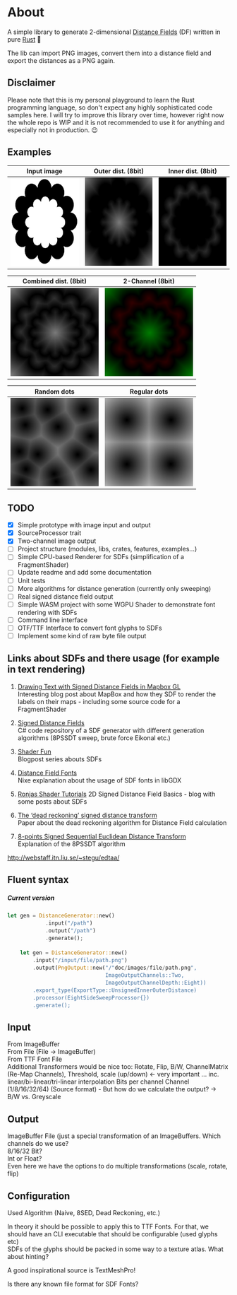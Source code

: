 # About

A simple library to generate 2-dimensional 
[Distance Fields](https://en.wikipedia.org/wiki/Distance_transform) (DF) 
written in pure [Rust](https://www.rust-lang.org/) 🦀

The lib can import PNG images, convert them into a 
distance field and export the distances as a PNG again.

## Disclaimer
  
Please note that this is my personal playground to learn the Rust programming 
language, so don't expect any highly sophisticated code samples here. 
I will try to improve this library over time, however right now the whole repo
is WIP and it is not recommended to use it for anything 
and especially not in production. 😉

## Examples

| Input image| Outer dist. (8bit) | Inner dist. (8bit) |  
| --- | --- | --- |  
| <img alt="input image 1" src="examples/assets/example_2_rgba_512x512.png" width="200" height="200" /> | <img alt="outer distance 1" src="doc/images/odf_example_2_512x512.png" width="200" height="200" /> | <img alt="inner distance 1" src="doc/images/idf_example_2_512x512.png" width="200" height="200" />   

| Combined dist. (8bit) | 2-Channel (8bit) |    
| --- | --- |  
| <img alt="combined distance 4" src="doc/images/cdf_example_2_512x512.png" width="200" height="200" /> | <img alt="two channel output" src="doc/images/cdf_example_2_512x512_2_channel.png" width="200" height="200" /> |  

| Random dots  | Regular dots  |   
| --- | --- |  
| <img alt="random dots" src="doc/images/cdf_example_7_512x512.png" width="200" height="200" /> | <img alt="regular dots" src="doc/images/cdf_example_8_512x512.png" width="200" height="200" /> |  


## TODO

- [x] Simple prototype with image input and output  
- [X] SourceProcessor trait  
- [X] Two-channel image output 
- [ ] Project structure (modules, libs, crates, features, examples...)
- [ ] Simple CPU-based Renderer for SDFs (simplification of a FragmentShader)  
- [ ] Update readme and add some documentation  
- [ ] Unit tests  
- [ ] More algorithms for distance generation (currently only sweeping)
- [ ] Real signed distance field output  
- [ ] Simple WASM project with some WGPU Shader to demonstrate font rendering with SDFs  
- [ ] Command line interface  
- [ ] OTF/TTF Interface to convert font glyphs to SDFs 
- [ ] Implement some kind of raw byte file output
 
## Links about SDFs and there usage (for example in text rendering) 

1) [Drawing Text with Signed Distance Fields in Mapbox GL](https://blog.mapbox.com/drawing-text-with-signed-distance-fields-in-mapbox-gl-b0933af6f817)  
Interesting blog post about MapBox and how they SDF to render the labels on their maps - 
including some source code for a FragmentShader

1) [Signed Distance Fields](https://github.com/chriscummings100/signeddistancefields/blob/master/Assets/SignedDistanceFields/SignedDistanceFieldGenerator.cs)  
C# code repository of a SDF generator with different generation algorithms 
(8PSSDT sweep, brute force Eikonal etc.)

1) [Shader Fun](https://shaderfun.com/)  
Blogpost series abouts SDFs

1) [Distance Field Fonts](https://github.com/libgdx/libgdx/wiki/Distance-field-fonts)  
Nixe explanation about the usage of SDF fonts in libGDX  

1) [Ronjas Shader Tutorials](https://www.ronja-tutorials.com/2018/11/10/2d-sdf-basics.html)
2D Signed Distance Field Basics - blog with some posts about SDFs

1) [The ‘dead reckoning’ signed distance transform](https://perso.ensta-paris.fr/~manzaner/Download/IAD/Grevera_04.pdf)  
Paper about the dead reckoning algorithm for Distance Field calculation

1) [8-points Signed Sequential Euclidean Distance Transform](https://github.com/Lisapple/8SSEDT)  
Explanation of the 8PSSDT algorithm

http://webstaff.itn.liu.se/~stegu/edtaa/

## Fluent syntax

##### Current version
```rust
let gen = DistanceGenerator::new()
            .input("/path")
            .output("/path")
            .generate();

    let gen = DistanceGenerator::new()
        .input("/input/file/path.png")
        .output(PngOutput::new("/"doc/images/file/path.png",
                               ImageOutputChannels::Two,
                               ImageOutputChannelDepth::Eight))
        .export_type(ExportType::UnsignedInnerOuterDistance)
        .processor(EightSideSweepProcessor{})
        .generate();
```

## Input
From ImageBuffer  
From File (File -> ImageBuffer)  
From TTF Font File  
Additional Transformers would be nice too:
Rotate, Flip, B/W, ChannelMatrix (Re-Map Channels), Threshold,
scale (up/down) <- very important ... inc. linear/bi-linear/tri-linear interpolation
Bits per channel Channel (1/8/16/32/64) (Source format) - 
But how do we calculate the output? ->  B/W vs. Greyscale

## Output  
ImageBuffer
File (just a special transformation of an ImageBuffers. Which channels do we use?   
8/16/32 Bit?  
Int or Float?  
Even here we have the options to do multiple transformations (scale, rotate, flip)  


## Configuration  
Used Algorithm (Naive, 8SED, Dead Reckoning, etc.)

In theory it should be possible to apply this to TTF Fonts. For that, we should have an CLI executable
that should be configurable (used glyphs etc)  
SDFs of the glyphs should be packed in some way to a texture atlas. What about hinting?

A good inspirational source is TextMeshPro!

Is there any known file format for SDF Fonts?
